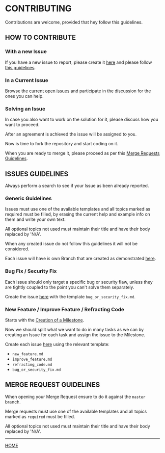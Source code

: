 # CONTRIBUTING

Contributions are welcome, provided that hey follow this guidelines.


## HOW TO CONTRIBUTE


### With a new Issue

If you have a new issue to report, please create it [here](https://gitlab.com/exadra37-docker/elixir/elixir/issues/new) and please follow [this guidelines](#issues-guidelines).


### In a Current Issue

Browse the [current open issues](https://gitlab.com/exadra37-docker/elixir/elixir/issues) and participate in the
discussion for the ones you can help.

### Solving an Issue

In case you also want to work on the solution for it, please discuss how you want to proceed.

After an agreement is achieved the issue will be assigned to you.

Now is time to fork the repository and start coding on it.

When you are ready to merge it, please proceed as per this [Merge Requests Guidelines](docs/how-to/create_a_merge_request.md).


## ISSUES GUIDELINES

Always perform a search to see if your Issue as been already reported.


### Generic Guidelines

Issues must use one of the available templates and all topics marked as required must be filled, by erasing the current
help and example info on them and write your own text.

All optional topics not used must maintain their title and have their body replaced by 'N/A'.

When any created issue do not follow this guidelines it will not be considered.

Each issue will have is own Branch that are created as demonstrated [here](create_branches.md).


### Bug Fix / Security Fix

Each issue should only target a specific bug or security flaw, unless they are tightly coupled to the point you can't
solve them separately.

Create the issue [here](https://gitlab.com/exadra37-docker/elixir/elixir/issues/new) with the template
`bug_or_security_fix.md`.


### New Feature / Improve Feature / Refracting Code

Starts with the [Creation of a Milestone](https://gitlab.com/exadra37-docker/elixir/elixir/milestones/new).

Now we should split what we want to do in many tasks as we can by creating an Issue for each task and assign the issue
to the Milestone.

Create each issue [here](https://gitlab.com/exadra37-docker/elixir/elixir/issues/new) using the relevant template:

* `new_feature.md`
* `improve_feature.md`
* `refracting_code.md`
* `bug_or_security_fix.md`


## MERGE REQUEST GUIDELINES

When opening your Merge Request ensure to do it against the `master` branch.

Merge requests must use one of the available templates and all topics marked as `required` must be filled.

All optional topics not used must maintain their title and have their body replaced by 'N/A'.


---


[HOME](https://gitlab.com/exadra37-docker/elixir/elixir/blob/master/README.md)
